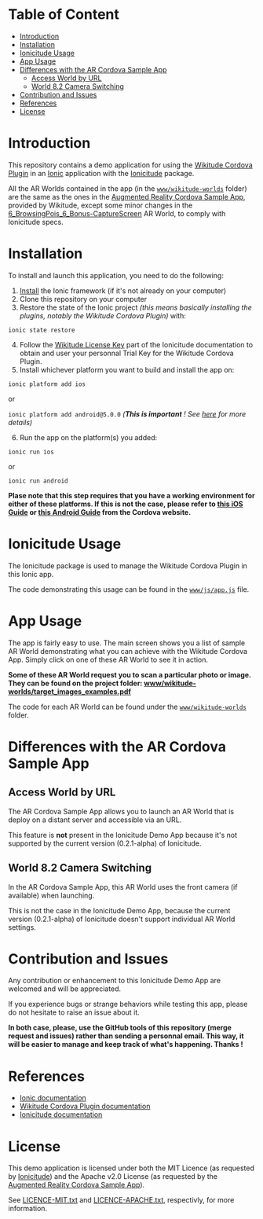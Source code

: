 # Table of Content
<!-- START doctoc generated TOC please keep comment here to allow auto update -->
<!-- DON'T EDIT THIS SECTION, INSTEAD RE-RUN doctoc TO UPDATE -->


- [Introduction](#introduction)
- [Installation](#installation)
- [Ionicitude Usage](#ionicitude-usage)
- [App Usage](#app-usage)
- [Differences with the AR Cordova Sample App](#differences-with-the-ar-cordova-sample-app)
  - [Access World by URL](#access-world-by-url)
  - [World 8.2 Camera Switching](#world-82-camera-switching)
- [Contribution and Issues](#contribution-and-issues)
- [References](#references)
- [License](#license)

<!-- END doctoc generated TOC please keep comment here to allow auto update -->

# Introduction
This repository contains a demo application for using the [Wikitude Cordova Plugin](http://www.wikitude.com/developer/documentation/phonegap) in an [Ionic](http://ionicframework.com/) application with the [Ionicitude](https://github.com/Tazaf/ionicitude) package.

All the AR Worlds contained in the app (in the [`www/wikitude-worlds`](https://github.com/Tazaf/IonicitudeDemoApp/tree/master/www/wikitude-worlds) folder) are the same as the ones in the [Augmented Reality Cordova Sample App](https://github.com/Wikitude/wikitude-cordova-plugin-samples), provided by Wikitude, except some minor changes in the [6_BrowsingPois_6_Bonus-CaptureScreen](https://github.com/Tazaf/IonicitudeDemoApp/tree/master/www/wikitude-worlds/6_BrowsingPois_6_Bonus-CaptureScreen) AR World, to comply with Ionicitude specs.

# Installation
To install and launch this application, you need to do the following:

1. [Install](http://ionicframework.com/getting-started/) the Ionic framework (if it's not already on your computer)
2. Clone this repository on your computer
3. Restore the state of the Ionic project _(this means basically installing the plugins, notably the Wikitude Cordova Plugin)_ with:

  `ionic state restore`

4. Follow the [Wikitude License Key](https://github.com/Tazaf/ionicitude#wikitude-licence-key) part of the Ionicitude documentation to obtain and user your personnal Trial Key for the Wikitude Cordova Plugin.
5. Install whichever platform you want to build and install the app on:
  
  `ionic platform add ios`
  
  or
  
  `ionic platform add android@5.0.0` _(**This is important** ! See [here](https://github.com/Tazaf/ionicitude#android-platform-version-500) for more details)_

6. Run the app on the platform(s) you added:
 
  `ionic run ios`

  or

  `ionic run android`
  
  **Plase note that this step requires that you have a working environment for either of these platforms. If this is not the case, please refer to [this iOS Guide](https://cordova.apache.org/docs/en/latest/guide/platforms/ios/index.html) or [this Android Guide](https://cordova.apache.org/docs/en/latest/guide/platforms/android/index.html) from the Cordova website.**

# Ionicitude Usage
The Ionicitude package is used to manage the Wikitude Cordova Plugin in this Ionic app.

The code demonstrating this usage can be found in the [`www/js/app.js`](https://github.com/Tazaf/IonicitudeDemoApp/blob/master/www/js/app.js) file.

# App Usage
The app is fairly easy to use. The main screen shows you a list of sample AR World demonstrating what you can achieve with the Wikitude Cordova App. Simply click on one of these AR World to see it in action.

**Some of these AR World request you to scan a particular photo or image. They can be found on the project folder: [www/wikitude-worlds/target_images_examples.pdf](https://github.com/Tazaf/IonicitudeDemoApp/blob/master/www/wikitude-worlds/target_images_examples.pdf)**

The code for each AR World can be found under the [`www/wikitude-worlds`](https://github.com/Tazaf/IonicitudeDemoApp/blob/master/www/wikitude-worlds/) folder.

# Differences with the AR Cordova Sample App

## Access World by URL

The AR Cordova Sample App allows you to launch an AR World that is deploy on a distant server and accessible via an URL.

This feature is **not** present in the Ionicitude Demo App because it's not supported by the current version (0.2.1-alpha) of Ionicitude.

## World 8.2 Camera Switching

In the AR Cordova Sample App, this AR World uses the front camera (if available) when launching.

This is not the case in the Ionicitude Demo App, because the current version (0.2.1-alpha) of Ionicitude doesn't support individual AR World settings.

# Contribution and Issues

Any contribution or enhancement to this Ionicitude Demo App are welcomed and will be appreciated.

If you experience bugs or strange behaviors while testing this app, please do not hesitate to raise an issue about it.

**In both case, please, use the GitHub tools of this repository (merge request and issues) rather than sending a personnal email. This way, it will be easier to manage and keep track of what's happening. Thanks !**

# References
- [Ionic documentation](http://ionicframework.com/docs/)
- [Wikitude Cordova Plugin documentation](http://www.wikitude.com/developer/documentation/phonegap)
- [Ionicitude documentation](https://github.com/Tazaf/ionicitude)

# License
This demo application is licensed under both the MIT Licence (as requested by [Ionicitude](https://github.com/Tazaf/ionicitude#license)) and the Apache v2.0 License (as requested by the [Augmented Reality Cordova Sample App](https://github.com/Wikitude/wikitude-cordova-plugin-samples#license)).

See [LICENCE-MIT.txt](https://github.com/Tazaf/IonicitudeDemoApp/blob/master/LICENSE-MIT.txt) and [LICENCE-APACHE.txt](https://github.com/Tazaf/IonicitudeDemoApp/blob/master/LICENSE-APACHE.txt), respectivly, for more information.
